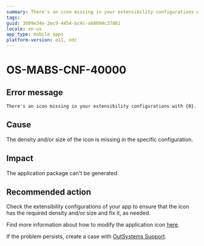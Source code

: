 ```yaml
---
summary: There's an icon missing in your extensibility configurations with {0}.
tags:
guid: 3609e34e-2ec9-4454-bc4c-ab8094c37881
locale: en-us
app_type: mobile apps
platform-version: o11, odc
---
```


# OS-MABS-CNF-40000

## Error message

`There's an icon missing in your extensibility configurations with {0}.`

## Cause

The density and/or size of the icon is missing in the specific configuration.

## Impact

The application package can't be generated.

## Recommended action

Check the extensibility configurations of your app to ensure that the icon has the required density and/or size and fix it, as needed.

Find more information about how to modify the application icon [here](https://success.outsystems.com/Documentation/11/Delivering_Mobile_Apps/Customize_Your_Mobile_App/Modify_the_App_Icon).

If the problem persists, create a case with [OutSystems Support](https://www.outsystems.com/support/portal/open-support-case?ErrorCode=OS-MABS-CNF-40000).
